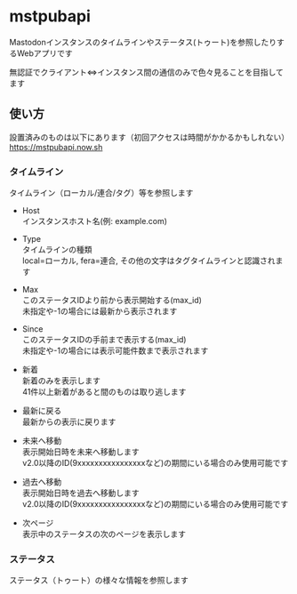 # mstpubapi

Mastodonインスタンスのタイムラインやステータス(トゥート)を参照したりするWebアプリです

無認証でクライアント⇔インスタンス間の通信のみで色々見ることを目指してます

## 使い方

設置済みのものは以下にあります（初回アクセスは時間がかかるかもしれない）  
https://mstpubapi.now.sh

### タイムライン

タイムライン（ローカル/連合/タグ）等を参照します

 * Host  
    インスタンスホスト名(例: example.com)
 * Type  
    タイムラインの種類  
    local=ローカル, fera=連合, その他の文字はタグタイムラインと認識されます
 * Max  
    このステータスIDより前から表示開始する(max_id)  
    未指定や-1の場合には最新から表示されます
 * Since  
    このステータスIDの手前まで表示する(max_id)  
    未指定や-1の場合には表示可能件数まで表示されます

 * 新着  
    新着のみを表示します  
    41件以上新着があると間のものは取り逃します
 * 最新に戻る  
    最新からの表示に戻ります
 * 未来へ移動  
    表示開始日時を未来へ移動します  
    v2.0以降のID(9xxxxxxxxxxxxxxxxなど)の期間にいる場合のみ使用可能です
 * 過去へ移動  
    表示開始日時を過去へ移動します  
    v2.0以降のID(9xxxxxxxxxxxxxxxxなど)の期間にいる場合のみ使用可能です
    
 * 次ページ  
    表示中のステータスの次のページを表示します

### ステータス

ステータス（トゥート）の様々な情報を参照します
